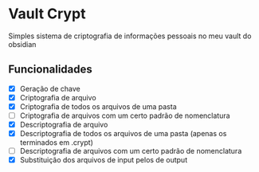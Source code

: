 # Vault Crypt

Simples sistema de criptografia de informações pessoais no meu vault do obsidian

## Funcionalidades
- [x] Geração de chave
- [x] Criptografia de arquivo
- [x] Criptografia de todos os arquivos de uma pasta
- [ ] Criptografia de arquivos com um certo padrão de nomenclatura
- [x] Descriptografia de arquivo
- [x] Descriptografia de todos os arquivos de uma pasta (apenas os terminados em .crypt)
- [ ] Descriptografia de arquivos com um certo padrão de nomenclatura
- [x] Substituição dos arquivos de input pelos de output